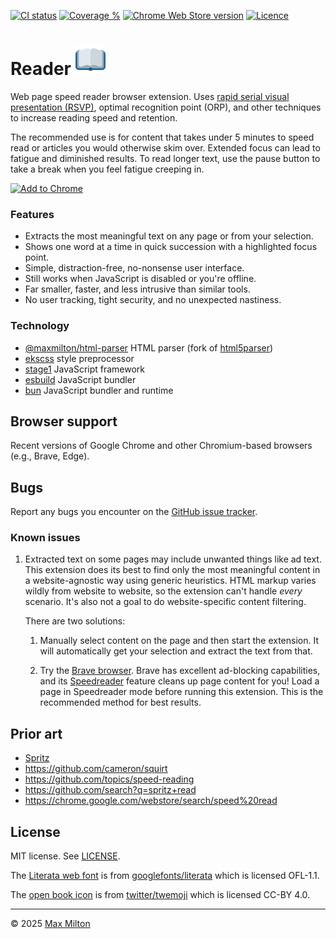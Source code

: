 [![CI status](https://badgen.net/github/checks/maxmilton/reader?label=ci)](https://github.com/maxmilton/reader/actions)
[![Coverage %](https://badgen.net/codeclimate/coverage/maxmilton/reader)](https://codeclimate.com/github/maxmilton/reader)
[![Chrome Web Store version](https://badgen.net/chrome-web-store/v/ollcdfepbkpopcfilmheonkfbbnnmkbj)](https://chrome.google.com/webstore/detail/reader/ollcdfepbkpopcfilmheonkfbbnnmkbj)
[![Licence](https://badgen.net/github/license/maxmilton/reader)](./LICENSE)

<!-- TODO: Migrate to badgen.net once it supports qlty.sh -->
<!-- [![Coverage %](https://qlty.sh/badges/6bfde82e-dbab-4322-b6c7-19b667bcb173/test_coverage.svg)](https://qlty.sh/gh/maxmilton/projects/reader) -->

# Reader ![](./static/icon48.png)

Web page speed reader browser extension. Uses [rapid serial visual presentation (RSVP)](https://en.wikipedia.org/wiki/Rapid_serial_visual_presentation), optimal recognition point (ORP), and other techniques to increase reading speed and retention.

The recommended use is for content that takes under 5 minutes to speed read or articles you would otherwise skim over. Extended focus can lead to fatigue and diminished results. To read longer text, use the pause button to take a break when you feel fatigue creeping in.

[![Add to Chrome](https://storage.googleapis.com/chrome-gcs-uploader.appspot.com/image/WlD8wC6g8khYWPJUsQceQkhXSlv1/mPGKYBIR2uCP0ApchDXE.png)](https://chrome.google.com/webstore/detail/reader/ollcdfepbkpopcfilmheonkfbbnnmkbj)

### Features

- Extracts the most meaningful text on any page or from your selection.
- Shows one word at a time in quick succession with a highlighted focus point.
- Simple, distraction-free, no-nonsense user interface.
- Still works when JavaScript is disabled or you're offline.
- Far smaller, faster, and less intrusive than similar tools.
- No user tracking, tight security, and no unexpected nastiness.

### Technology

- [@maxmilton/html-parser](https://github.com/maxmilton/html-parser) HTML parser (fork of [html5parser](https://github.com/acrazing/html5parser))
- [ekscss](https://github.com/maxmilton/ekscss) style preprocessor
- [stage1](https://github.com/maxmilton/stage1) JavaScript framework
- [esbuild](https://github.com/evanw/esbuild) JavaScript bundler
- [bun](https://github.com/oven-sh/bun) JavaScript bundler and runtime

## Browser support

Recent versions of Google Chrome and other Chromium-based browsers (e.g., Brave, Edge).

## Bugs

Report any bugs you encounter on the [GitHub issue tracker](https://github.com/maxmilton/reader/issues).

### Known issues

1. Extracted text on some pages may include unwanted things like ad text. This extension does its best to find only the most meaningful content in a website-agnostic way using generic heuristics. HTML markup varies wildly from website to website, so the extension can't handle _every_ scenario. It's also not a goal to do website-specific content filtering.

   There are two solutions:

   1. Manually select content on the page and then start the extension. It will automatically get your selection and extract the text from that.

   1. Try the [Brave browser](https://brave.com). Brave has excellent ad-blocking capabilities, and its [Speedreader](https://support.brave.com/hc/en-us/articles/360045031392-What-is-SpeedReader-) feature cleans up page content for you! Load a page in Speedreader mode before running this extension. This is the recommended method for best results.

## Prior art

- [Spritz](https://spritz.com)
- <https://github.com/cameron/squirt>
- <https://github.com/topics/speed-reading>
- <https://github.com/search?q=spritz+read>
- <https://chrome.google.com/webstore/search/speed%20read>

## License

MIT license. See [LICENSE](https://github.com/maxmilton/reader/blob/master/LICENSE).

The [Literata web font](https://fonts.google.com/specimen/Literata) is from [googlefonts/literata](https://github.com/googlefonts/literata) which is licensed OFL-1.1.

The [open book icon](https://github.com/twitter/twemoji/blob/master/assets/svg/1f4d6.svg) is from [twitter/twemoji](https://github.com/twitter/twemoji) which is licensed CC-BY 4.0.

---

© 2025 [Max Milton](https://maxmilton.com)
